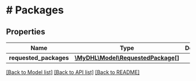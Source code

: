 # # Packages

## Properties

Name | Type | Description | Notes
------------ | ------------- | ------------- | -------------
**requested_packages** | [**\MyDHL\Model\RequestedPackage[]**](RequestedPackage.md) |  | [optional]

[[Back to Model list]](../../README.md#models) [[Back to API list]](../../README.md#endpoints) [[Back to README]](../../README.md)
